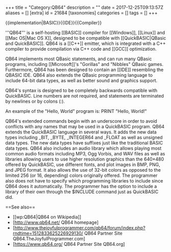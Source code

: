 +++
title = "Category:QB64"
description = ""
date = 2017-12-25T09:13:57Z
aliases = []
[extra]
id = 21684
[taxonomies]
categories = []
tags = []
+++

{{implementation|BASIC}}{{IDE}}{{Compiler}}

'''QB64''' is a self-hosting [[BASIC]] compiler for [[Windows]], [[Linux]] and [[Mac OS|Mac OS X]], designed to be compatible with [[QuickBASIC|QBasic and QuickBASIC]]. QB64 is a [[C++]] emitter, which is integrated with a C++ compiler to provide compilation via C++ code and [[GCC]] optimization.

QB64 implements most QBasic statements, and can run many QBasic programs, including [[Microsoft]]'s "Gorillas" and "Nibbles" QBasic games. Furthermore, QB64 has been designed to contain an [[IDE]] resembling the QBASIC IDE. QB64 also extends the QBasic programming language to include 64-bit data types, as well as better sound and graphics support.

QB64's syntax is designed to be completely backwards compatible with QuickBASIC. Line numbers are not required, and statements are terminated by newlines or by colons (:).

An example of the "Hello, World" program is:
PRINT "Hello, World!"

QB64's extended commands begin with an underscore in order to avoid conflicts with any names that may be used in a QuickBASIC program. QB64 extends the QuickBASIC language in several ways. It adds the new data types including _BIT, _BYTE, _INTEGER64 and _FLOAT as well as unsigned data types. The new data types have suffixes just like the traditional BASIC data types. QB64 also includes an audio library which allows playing most common audio formats including MP3, Ogg Vorbis, and WAV files as well as libraries allowing users to use higher resolution graphics than the 640×480 offered by QuickBASIC, use different fonts, and plot images in BMP, PNG, and JPEG format. It also allows the use of 32-bit colors as opposed to the limited 256 (or 16, depending) colors originally offered. The programmer also does not have to specify which programming libraries to include since QB64 does it automatically. The programmer has the option to include a library of their own through the $INCLUDE command just as QuickBASIC did.

==See also==
* [[wp:QB64|QB64 on Wikipedia]]
* [http://www.qb64.net/ QB64 homepage]
* [http://www.thejoyfulprogrammer.com/qb64/forum/index.php?rndtime=1512833625226929130/ QB64 Partner Site QB64.TheJoyfulProgrammer.com]
* [https://www.qb64.org/ QB64 Partner Site QB64.org]
